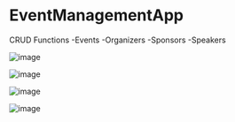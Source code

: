 # EventManagementApp

CRUD Functions
-Events
-Organizers
-Sponsors
-Speakers

![image](https://github.com/XaviarR/EventManagementApp/assets/86547764/5a26b0a3-f3c8-4e68-a7ab-3cc242356691)


![image](https://github.com/XaviarR/EventManagementApp/assets/86547764/86852916-f9cd-43d6-be42-1156b19ef76e)


![image](https://github.com/XaviarR/EventManagementApp/assets/86547764/3f3aaa63-2950-4cea-ace6-d929a8fd14bd)

![image](https://github.com/XaviarR/EventManagementApp/assets/86547764/32ac3241-5465-41ad-af0d-826dd4008a60)
